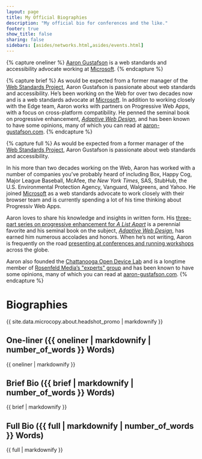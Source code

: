```yaml
---
layout: page
title: My Official Biographies
description: "My official bio for conferences and the like."
footer: true
show_title: false
sharing: false
sidebars: [asides/networks.html,asides/events.html]
---
```


{% capture oneliner %}
[Aaron Gustafson](http://www.aaron-gustafson.com/) is a web standards and accessibility advocate working at [Microsoft](http://www.microsoft.com/).
{% endcapture %}

{% capture brief %}
As would be expected from a former manager of the [Web Standards Project](http://webstandards.org), Aaron Gustafson is passionate about web standards and accessibility. He’s been working on the Web for over two decades now and is a web standards advocate at [Microsoft](http://www.microsoft.com/). In addition to working closely with the Edge team, Aaron works with partners on Progressive Web Apps, with a focus on cross-platform compatibility. He penned the seminal book on progressive enhancement, [<cite>Adaptive Web Design</cite>](http://adaptivewebdesign.com), and has been known to have some opinions, many of which you can read at [aaron-gustafson.com](https://www.aaron-gustafson.com/).
{% endcapture %}

{% capture full %}
As would be expected from a former manager of the [Web Standards Project](http://webstandards.org), Aaron Gustafson is passionate about web standards and accessibility.

In his more than two decades working on the Web, Aaron has worked with a number of companies you’ve probably heard of including Box, Happy Cog, Major League Baseball, McAfee, *the New York Times*, SAS, StubHub, the U.S. Environmental Protection Agency, Vanguard, Walgreens, and Yahoo. He joined [Microsoft](http://www.microsoft.com/) as a web standards advocate to work closely with their browser team and is currently spending a lot of his time thinking about Progressiv Web Apps.

Aaron loves to share his knowledge and insights in written form. His [three-part series on progressive enhancement for *A List Apart*](http://alistapart.com/author/agustafson) is a perennial favorite and his seminal book on the subject, [*Adaptive Web Design*](http://adaptivewebdesign.com), has earned him numerous accolades and honors. When he’s not writing, Aaron is frequently on the road [presenting at conferences and running workshops](http://lanyrd.com/profile/aarongustafson/) across the globe.

Aaron also founded the [Chattanooga Open Device Lab](http://chadevicelab.org) and is a longtime member of [Rosenfeld Media’s "experts" group](http://rosenfeldmedia.com/experts/aaron-gustafson/) and has been known to have some opinions, many of which you can read at [aaron-gustafson.com](https://www.aaron-gustafson.com/).
{% endcapture %}

# Biographies

<aside class="alternate">{{ site.data.microcopy.about.headshot_promo | markdownify }}</aside>

## One-liner ({{ oneliner | markdownify | number_of_words }} Words)

{{ oneliner | markdownify }}


## Brief Bio ({{ brief | markdownify | number_of_words }} Words)

{{ brief | markdownify }}


## Full Bio ({{ full | markdownify | number_of_words }} Words)

{{ full | markdownify }}